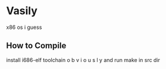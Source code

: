 # Vasily

x86 os i guess

## How to Compile

install i686-elf toolchain o b v i o u s l y and run make in src dir
